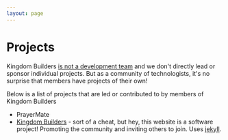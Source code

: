 ```yaml
---
layout: page
---
```


# Projects

Kingdom Builders [is not a development team](/about#what-its-not) and we don't directly lead or sponsor individual projects. But as a community of technologists, it's no surprise that members have projects of their own!

Below is a list of projects that are led or contributed to by members of Kingdom Builders

* PrayerMate
* [Kingdom Builders](https://github.com/KingdomBuilders/kingdombuilders.github.io) - sort of a cheat, but hey, this website is a software project! Promoting the community and inviting others to join. Uses [jekyll](http://jekyllrb.com/).
